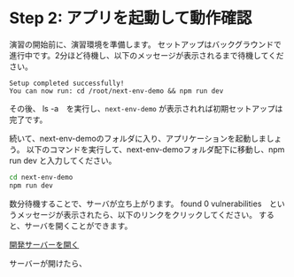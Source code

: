 # Step 2: アプリを起動して動作確認

演習の開始前に、演習環境を準備します。
セットアップはバックグラウンドで進行中です。2分ほど待機し、以下のメッセージが表示されるまで待機してください。

```
Setup completed successfully!
You can now run: cd /root/next-env-demo && npm run dev
```

その後、 ls -a　を実行し、`next-env-demo` が表示されれば初期セットアップは完了です。


続いて、next-env-demoのフォルダに入り、アプリケーションを起動しましょう。
以下のコマンドを実行して、next-env-demoフォルダ配下に移動し、npm run dev と入力してください。
```bash
cd next-env-demo
npm run dev
```

数分待機することで、サーバが立ち上がります。
found 0 vulnerabilities　というメッセージが表示されたら、以下のリンクをクリックしてください。
すると、サーバを開くことができます。

<!-- [▶ 開発サーバーを開く (http://localhost:3000)](http://localhost:3000)** -->
[開発サーバーを開く]({{TRAFFIC_HOST1_3000}})

サーバーが開けたら、